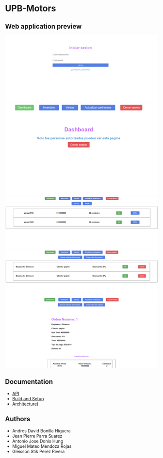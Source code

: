 # UPB-Motors

## Web application preview

<img src="preview/1.png" alt="1" style="zoom:50%;" />

<img src="preview/2.png" alt="2" style="zoom:50%;" />

<img src="preview/3.png" alt="3" style="zoom:50%;" />

<img src="preview/4.png" alt="4" style="zoom:50%;" />

<img src="preview/5.png" alt="5" style="zoom:50%;" />

## Documentation

- [API](https://github.com/shoriwe/upb-motors/blob/main/API.md)
- [Build and Setup](https://github.com/shoriwe/upb-motors/blob/main/SETUP.md)
- [Architecture](https://github.com/shoriwe/upb-motors/tree/main/docs))

## Authors

- Andres David Bonilla Higuera
- Jean Pierre Parra Suarez
- Antonio Jose Donis Hung
- Miguel Mateo Mendoza Rojas
- Gleisson Stik Perez Rivera
